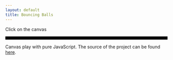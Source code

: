 ```yaml
---
layout: default
title: Bouncing Balls
---
```

<style>
  .canvas-wrapper {
    border: 5px solid black;
    width: 500px;
    margin: 0 auto;
  }
</style>

Click on the canvas
<div class="canvas-wrapper">
  <canvas id="canvas" width="500px" height="500px"></canvas>
</div>

Canvas play with pure JavaScript. The source of the project can be found <a href="http://github.com/brunops/canvas" target="_blank">here</a>.

<script src="bouncing-balls.js"></script>

